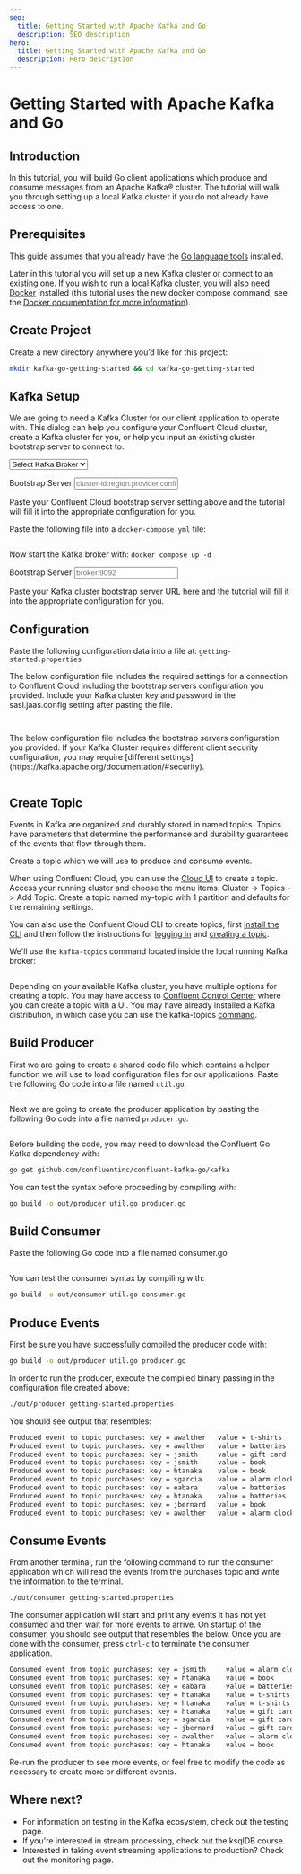 ```yaml
---
seo:
  title: Getting Started with Apache Kafka and Go
  description: SEO description
hero:
  title: Getting Started with Apache Kafka and Go
  description: Hero description
---
```


# Getting Started with Apache Kafka and Go

## Introduction

In this tutorial, you will build Go client applications which produce and 
consume messages from an Apache Kafka® cluster. The tutorial will walk you 
through setting up a local Kafka cluster if you do not already have access to one.

## Prerequisites

This guide assumes that you already have the [Go language tools](https://golang.org/doc/install) installed.

Later in this tutorial you will set up a new Kafka cluster or connect
to an existing one. If you wish to run a local Kafka cluster, you will
also need [Docker](https://docs.docker.com/get-docker/) installed
(this tutorial uses the new docker compose command, see the [Docker
documentation for more
information](https://docs.docker.com/compose/cli-command/#new-docker-compose-command)).

## Create Project

Create a new directory anywhere you’d like for this project:

```sh
mkdir kafka-go-getting-started && cd kafka-go-getting-started
```

## Kafka Setup

We are going to need a Kafka Cluster for our client application to
operate with. This dialog can help you configure your Confluent Cloud
cluster, create a Kafka cluster for you, or help you input an existing
cluster bootstrap server to connect to.

<p>
  <div class="select-wrapper">
    <select data-context="true" name="kafka.broker">
      <option value="">Select Kafka Broker</option>
      <option value="cloud">Confluent Cloud</option>
      <option value="local">Local</option>
      <option value="other">Other</option>
    </select>
  </div>
</p>

<section data-context-key="kafka.broker" data-context-value="cloud">
  
<p>
  <label for="kafka-broker-server">Bootstrap Server</label>
  <input id="kafka-broker-server" data-context="true" name="kafka.broker.server" placeholder="cluster-id.region.provider.confluent.cloiud:9092" />
</p>

Paste your Confluent Cloud bootstrap server setting above and the
tutorial will fill it into the appropriate configuration for you.
</section>

<section data-context-key="kafka.broker" data-context-value="local">

Paste the following file into a `docker-compose.yml` file:

```yaml file=../docker-compose.yml
```

Now start the Kafka broker with: `docker compose up -d`
</section>


<section data-context-key="kafka.broker" data-context-value="other">
  
<p>
  <label for="kafka-broker-server">Bootstrap Server</label>
  <input id="kafka-broker-server" data-context="true" name="kafka.broker.server" placeholder="broker:9092" />
</p>

Paste your Kafka cluster bootstrap server URL here and the tutorial will
fill it into the appropriate configuration for you.
</section>

## Configuration

Paste the following configuration data into a file at:
`getting-started.properties`

<section data-context-key="kafka.broker" data-context-value="cloud">

The below configuration file includes the required settings for a
connection to Confluent Cloud including the bootstrap servers
configuration you provided. Include your Kafka cluster key and password
in the sasl.jaas.config setting after pasting the file.

```go file=getting-started-cloud.properties
```
</section>

<section data-context-key="kafka.broker" data-context-value="local">

```go file=getting-started-local.properties
```
</section>


<section data-context-key="kafka.broker" data-context-value="other">
The below configuration file includes the bootstrap servers
configuration you provided. If your Kafka Cluster requires different
client security configuration, you may require [different
settings](https://kafka.apache.org/documentation/#security).

```go file=getting-started-other.properties
```
</section>

## Create Topic

Events in Kafka are organized and durably stored in named topics. Topics
have parameters that determine the performance and durability guarantees
of the events that flow through them.

Create a topic which we will use to produce and consume events.

<section data-context-key="kafka.broker" data-context-value="cloud">

When using Confluent Cloud, you can use the [Cloud
UI](https://confluent.cloud/) to create a topic. Access your
running cluster and choose the menu items: Cluster -\> Topics -\> Add
Topic. Create a topic named my-topic with 1 partition and defaults for
the remaining settings.

You can also use the Confluent Cloud CLI to create topics, first
[install the
CLI](https://docs.confluent.io/ccloud-cli/current/install.html)
and then follow the instructions for [logging
in](https://docs.confluent.io/ccloud-cli/current/command-reference/ccloud_login.html)
and [creating a
topic](https://docs.confluent.io/ccloud-cli/current/command-reference/kafka/topic/ccloud_kafka_topic_create.html).

</section>

<section data-context-key="kafka.broker" data-context-value="local">

We'll use the `kafka-topics` command located inside the local running
Kafka broker:

```sh file=../create-topic.sh
```

</section>

<section data-context-key="kafka.broker" data-context-value="other">

Depending on your available Kafka cluster, you have multiple options for
creating a topic. You may have access to [Confluent Control
Center](https://docs.confluent.io/platform/current/control-center/index.html)
where you can create a topic with a UI. You may have already installed a
Kafka distribution, in which case you can use the kafka-topics
[command](https://kafka.apache.org/documentation/#basic_ops_add_topic).
</section>

## Build Producer
First we are going to create a shared code file which contains a helper function we will use to load configuration files for our applications. Paste the following Go code into a file named `util.go`.

```go file=util.go
```

Next we are going to create the producer application by pasting the following Go code into a file named `producer.go`.

```go file=producer.go
```

Before building the code, you may need to download the Confluent Go Kafka dependency with:
```sh
go get github.com/confluentinc/confluent-kafka-go/kafka
```

You can test the syntax before proceeding by compiling with:
```sh
go build -o out/producer util.go producer.go
```

## Build Consumer
Paste the following Go code into a file named consumer.go

```go file=consumer.go
```

You can test the consumer syntax by compiling with:

```sh
go build -o out/consumer util.go consumer.go
```

## Produce Events
First be sure you have successfully compiled the producer code with:

```sh
go build -o out/producer util.go producer.go
```

In order to run the producer, execute the compiled binary passing in the configuration file created above:

```sh
./out/producer getting-started.properties
```

You should see output that resembles:

```sh
Produced event to topic purchases: key = awalther   value = t-shirts
Produced event to topic purchases: key = awalther   value = batteries
Produced event to topic purchases: key = jsmith     value = gift card
Produced event to topic purchases: key = jsmith     value = book
Produced event to topic purchases: key = htanaka    value = book
Produced event to topic purchases: key = sgarcia    value = alarm clock
Produced event to topic purchases: key = eabara     value = batteries
Produced event to topic purchases: key = htanaka    value = batteries
Produced event to topic purchases: key = jbernard   value = book
Produced event to topic purchases: key = awalther   value = alarm clock
```

## Consume Events
From another terminal, run the following command to run the consumer application which will read the events from the purchases topic and write the information to the terminal.

```sh
./out/consumer getting-started.properties 
```

The consumer application will start and print any events it has not yet consumed and then wait for more events to arrive. On startup of the consumer, you should see output that resembles the below. Once you are done with the consumer, press `ctrl-c` to terminate the consumer application.

```sh
Consumed event from topic purchases: key = jsmith     value = alarm clock
Consumed event from topic purchases: key = htanaka    value = book
Consumed event from topic purchases: key = eabara     value = batteries
Consumed event from topic purchases: key = htanaka    value = t-shirts
Consumed event from topic purchases: key = htanaka    value = t-shirts
Consumed event from topic purchases: key = htanaka    value = gift card
Consumed event from topic purchases: key = sgarcia    value = gift card
Consumed event from topic purchases: key = jbernard   value = gift card
Consumed event from topic purchases: key = awalther   value = alarm clock
Consumed event from topic purchases: key = htanaka    value = book
```

Re-run the producer to see more events, or feel free to modify the code as necessary to create more or different events.

## Where next?
- For information on testing in the Kafka ecosystem, check out the testing page.
- If you're interested in stream processing, check out the ksqlDB
  course.
- Interested in taking event streaming applications to production? Check out the monitoring page.

